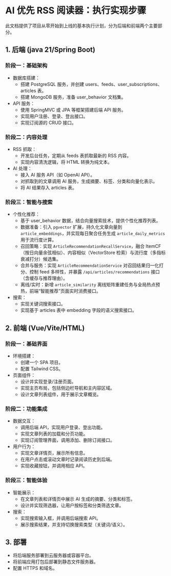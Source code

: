 # AI 优先 RSS 阅读器：执行实现步骤

此文档提供了项目从零开始到上线的基本执行计划，分为后端和前端两个主要部分。

## 1. 后端 (java 21/Spring Boot)

### 阶段一：基础架构

- 数据库搭建：
  - 搭建 PostgreSQL 服务，并创建 users、feeds、user_subscriptions、articles 表。
  - 搭建 MongoDB 服务，准备 user_behavior 文档集。
- API 服务：
  - 使用 SpringMVC 或 JPA 等框架搭建后端 API 服务。
  - 实现用户注册、登录、登出接口。
  - 实现订阅源的 CRUD 接口。

### 阶段二：内容处理

- RSS 抓取：
  - 开发后台任务，定期从 feeds 表抓取最新的 RSS 内容。
  - 实现内容清洗逻辑，将 HTML 转换为纯文本。
- AI 处理：
  - 接入 AI 服务 API（如 OpenAI API）。
  - 对抓取到的文章调用 AI 服务，生成摘要、标签、分类和向量化表示。
  - 将 AI 结果存入 articles 表。

### 阶段三：智能与搜索

- 个性化推荐：
  - 基于 user_behavior 数据，结合向量搜索技术，提供个性化推荐列表。
  - 数据准备：引入 `pgvector` 扩展，持久化文章向量到 `article_embeddings`，并实现每日聚合任务生成 `article_daily_metrics` 用于流行度计算。
  - 召回策略：实现 `ArticleRecommendationRecallService`，融合 ItemCF（按日向量余弦相似）、内容相似（VectorStore 检索）与流行度（多指标衰减打分）候选集。
  - 合并与服务：实现 `ArticleRecommendationService` 对召回结果归一化打分、控制 feed 多样性，并暴露 `/api/articles/recommendations` 接口（含缓存与推荐理由）。
  - 离线/实时：新增 `article_similarity` 离线矩阵重建任务与全局热点预热，前端“智能推荐”页面实时消费接口。
- 搜索：
  - 实现关键词搜索接口。
  - 实现基于 articles 表中 embedding 字段的语义搜索接口。

## 2. 前端 (Vue/Vite/HTML)

### 阶段一：基础界面

- 环境搭建：
  - 创建一个 SPA 项目。
  - 配置 Tailwind CSS。
- 页面组件：
  - 设计并实现登录/注册页面。
  - 实现主页布局，包括侧边栏导航和主内容区域。
  - 设计文章列表组件，用于展示文章概览。

### 阶段二：功能集成

- 数据交互：
  - 调用后端 API，实现用户登录、登出功能。
  - 实现文章列表的加载和分页功能。
  - 实现订阅管理界面，调用添加、删除订阅接口。
- 用户行为：
  - 实现文章详情页，展示所有信息。
  - 在用户点击或滚动文章时记录阅读历史到后端。
  - 实现收藏按钮，并调用相应 API。

### 阶段三：智能体验

- 智能展示：
  - 在文章列表和详情页中展示 AI 生成的摘要、分类和标签。
  - 设计并实现筛选器，让用户按标签和分类筛选文章。
- 搜索：
  - 实现搜索输入框，并调用后端搜索 API。
  - 展示搜索结果，并支持切换搜索类型（关键词/语义）。

## 3. 部署

- 将后端服务部署到云服务器或容器平台。
- 将前端应用打包后部署到静态文件服务器。
- 配置 HTTPS 和域名。
